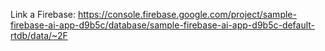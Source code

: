 Link a Firebase: https://console.firebase.google.com/project/sample-firebase-ai-app-d9b5c/database/sample-firebase-ai-app-d9b5c-default-rtdb/data/~2F
